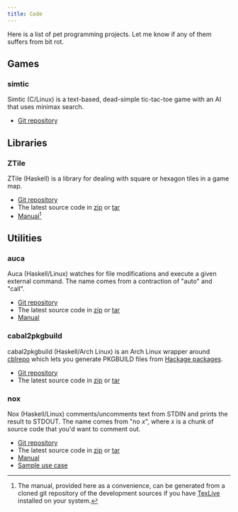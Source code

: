 ```yaml
---
title: Code
---
```


Here is a list of pet programming projects.
Let me know if any of them suffers from bit rot.

## Games

### simtic

Simtic (C/Linux) is a text-based, dead-simple tic-tac-toe game with an AI that uses minimax search.

- [Git repository](https://github.com/listx/simtic)

## Libraries

### ZTile

ZTile (Haskell) is a library for dealing with square or hexagon tiles in a game map.

- [Git repository](https://github.com/listx/ztile)
- The latest source code in [zip](https://github.com/listx/ztile/zipball/master) or [tar](https://github.com/listx/ztile/tarball/master)
- [Manual](file/ztile-0.1.0-8-ge9c05fd.pdf)[^gendoc]

## Utilities

### auca

Auca (Haskell/Linux) watches for file modifications and execute a given external command.
The name comes from a contraction of "auto" and "call".

- [Git repository](https://github.com/listx/auca)
- The latest source code in [zip](https://github.com/listx/auca/zipball/master) or [tar](https://github.com/listx/auca/tarball/master)
- [Manual](file/auca-0.1.1-5-g655f518.pdf)

### cabal2pkgbuild

cabal2pkgbuild (Haskell/Arch Linux) is an Arch Linux wrapper around [cblrepo](https://github.com/magthe/cblrepo) which lets you generate PKGBUILD files from [Hackage packages](http://hackage.haskell.org/packages/).

- [Git repository](https://github.com/listx/cabal2pkgbuild)
- The latest source code in [zip](https://github.com/listx/cabal2pkgbuild/zipball/master) or [tar](https://github.com/listx/cabal2pkgbuild/tarball/master)

### nox

Nox (Haskell/Linux) comments/uncomments text from STDIN and prints the result to STDOUT.
The name comes from "no *x*", where *x* is a chunk of source code that you'd want to comment out.

- [Git repository](https://github.com/listx/nox)
- The latest source code in [zip](https://github.com/listx/nox/zipball/master) or [tar](https://github.com/listx/nox/tarball/master)
- [Manual](file/nox-0.1.0-4-gf123c9e.pdf)
- [Sample use case](post/2013-04-30-emacs-unix-filter.html)

[^gendoc]: The manual, provided here as a convenience, can be generated from a cloned git repository of the development sources if you have [TexLive](http://www.tug.org/texlive/) installed on your system.
